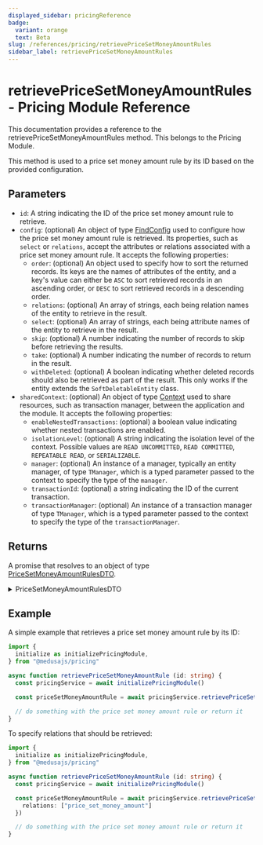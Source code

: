 ```yaml
---
displayed_sidebar: pricingReference
badge:
  variant: orange
  text: Beta
slug: /references/pricing/retrievePriceSetMoneyAmountRules
sidebar_label: retrievePriceSetMoneyAmountRules
---
```


# retrievePriceSetMoneyAmountRules - Pricing Module Reference

This documentation provides a reference to the retrievePriceSetMoneyAmountRules method. This belongs to the Pricing Module.

This method is used to a price set money amount rule by its ID based on the provided configuration.

## Parameters

- `id`: A string indicating the ID of the price set money amount rule to retrieve.
- `config`: (optional) An object of type [FindConfig](../../interfaces/FindConfig.md) used to configure how the price set money amount rule is retrieved. Its properties, such as `select` or `relations`, accept the attributes or relations associated with a price set money amount rule. It accepts the following properties:
	- `order`: (optional) An object used to specify how to sort the returned records. Its keys are the names of attributes of the entity, and a key's value can either be `ASC` to sort retrieved records in an ascending order, or `DESC` to sort retrieved records in a descending order.
	- `relations`: (optional) An array of strings, each being relation names of the entity to retrieve in the result.
	- `select`: (optional) An array of strings, each being attribute names of the entity to retrieve in the result.
	- `skip`: (optional) A number indicating the number of records to skip before retrieving the results.
	- `take`: (optional) A number indicating the number of records to return in the result.
	- `withDeleted`: (optional) A boolean indicating whether deleted records should also be retrieved as part of the result. This only works if the entity extends the `SoftDeletableEntity` class.
- `sharedContext`: (optional) An object of type [Context](../../interfaces/Context.md) used to share resources, such as transaction manager, between the application and the module. It accepts the following properties:
	- `enableNestedTransactions`: (optional) a boolean value indicating whether nested transactions are enabled.
	- `isolationLevel`: (optional) A string indicating the isolation level of the context. Possible values are `READ UNCOMMITTED`, `READ COMMITTED`, `REPEATABLE READ`, or `SERIALIZABLE`.
	- `manager`: (optional) An instance of a manager, typically an entity manager, of type `TManager`, which is a typed parameter passed to the context to specify the type of the `manager`.
	- `transactionId`: (optional) a string indicating the ID of the current transaction.
	- `transactionManager`: (optional) An instance of a transaction manager of type `TManager`, which is a typed parameter passed to the context to specify the type of the `transactionManager`.

## Returns

A promise that resolves to an object of type [PriceSetMoneyAmountRulesDTO](../../interfaces/PriceSetMoneyAmountRulesDTO.md).

<details>
<summary>
PriceSetMoneyAmountRulesDTO
</summary>

- `id`: A string indicating the ID of the price set money amount.
- `price_set_money_amount`: an object of type [PriceSetMoneyAmountDTO](../../interfaces/PriceSetMoneyAmountDTO.md) holding the data of the associated price set money amount. It accepts the following properties:
	- `id`: a string indicating the ID of a price set money amount.
	- `money_amount`: (optional) an object of type [MoneyAmountDTO](../../interfaces/MoneyAmountDTO.md) holding the data of the associated money amount. It accepts the following properties:
		- `amount`: (optional) A number indicating the amount of this price.
		- `currency`: (optional) An object of type [CurrencyDTO](../../interfaces/CurrencyDTO.md) that holds the details of the price's currency. Since this is a relation, it will only be retrieved if it's passed to the `relations` array of the find-configuration options.
		- `currency_code`: (optional) A string that indicates the currency code of this price.
		- `id`: A string that indicates the ID of the money amount. A money amount represents a price.
		- `max_quantity`: (optional) A number that indicates the maximum quantity required to be purchased for this price to be applied.
		- `min_quantity`: (optional) A number that indicates the minimum quantity required to be purchased for this price to be applied.
	- `price_set`: (optional) an object of type [PriceSetDTO](../../interfaces/PriceSetDTO.md) holding the data of the associated price set. It accepts the following properties:
		- `id`: A string indicating the ID of the price set.
		- `money_amounts`: (optional) An array of objects of type [MoneyAmountDTO](../../interfaces/MoneyAmountDTO.md), which holds the prices that belong to this price set.
		- `rule_types`: (optional) An array of objects of type [RuleTypeDTO](../../interfaces/RuleTypeDTO.md), which holds the rule types applied on this price set.
	- `title`: (optional) a string indicating the title of the price set money amount.
- `rule_type`: an object of type [RuleTypeDTO](../../interfaces/RuleTypeDTO.md) holding the data of the associated rule type. It accepts the following properties:
	- `default_priority`: A number indicating the priority of the rule type. This is useful when calculating the price of a price set, and multiple rules satisfy the provided context. The higher the value, the higher the priority of the rule type.
	- `id`: A string indicating the ID of the rule type.
	- `name`: A string indicating the display name of the rule type.
	- `rule_attribute`: A string indicating a unique name used to later identify the rule_attribute. For example, it can be used in the `context` parameter of the `calculatePrices` method to specify a rule for calculating the price.
- `value`: a string indicating the value of the price set money amount rule.

</details>

## Example

A simple example that retrieves a price set money amount rule by its ID:

```ts
import { 
  initialize as initializePricingModule,
} from "@medusajs/pricing"

async function retrievePriceSetMoneyAmountRule (id: string) {
  const pricingService = await initializePricingModule()

  const priceSetMoneyAmountRule = await pricingService.retrievePriceSetMoneyAmountRules(id)

  // do something with the price set money amount rule or return it
}
```

To specify relations that should be retrieved:

```ts
import { 
  initialize as initializePricingModule,
} from "@medusajs/pricing"

async function retrievePriceSetMoneyAmountRule (id: string) {
  const pricingService = await initializePricingModule()

  const priceSetMoneyAmountRule = await pricingService.retrievePriceSetMoneyAmountRules(id, {
    relations: ["price_set_money_amount"]
  })

  // do something with the price set money amount rule or return it
}
```
